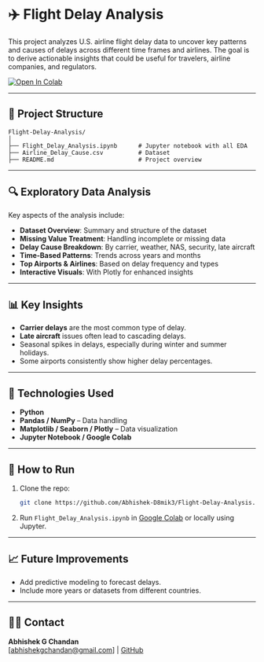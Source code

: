 
# ✈️ Flight Delay Analysis

This project analyzes U.S. airline flight delay data to uncover key patterns and causes of delays across different time frames and airlines. The goal is to derive actionable insights that could be useful for travelers, airline companies, and regulators.

[![Open In Colab](https://colab.research.google.com/assets/colab-badge.svg)](https://colab.research.google.com/github/Abhishek-D8mik3/Flight-Delay-Analysis/blob/main/Flight_Delay_Analysis.ipynb)

---

## 📂 Project Structure

```
Flight-Delay-Analysis/
│
├── Flight_Delay_Analysis.ipynb      # Jupyter notebook with all EDA
├── Airline_Delay_Cause.csv          # Dataset
├── README.md                        # Project overview
```

---

## 🔍 Exploratory Data Analysis

Key aspects of the analysis include:

- **Dataset Overview**: Summary and structure of the dataset
- **Missing Value Treatment**: Handling incomplete or missing data
- **Delay Cause Breakdown**: By carrier, weather, NAS, security, late aircraft
- **Time-Based Patterns**: Trends across years and months
- **Top Airports & Airlines**: Based on delay frequency and types
- **Interactive Visuals**: With Plotly for enhanced insights

---

## 📊 Key Insights

- **Carrier delays** are the most common type of delay.
- **Late aircraft** issues often lead to cascading delays.
- Seasonal spikes in delays, especially during winter and summer holidays.
- Some airports consistently show higher delay percentages.

---

## 📌 Technologies Used

- **Python**
- **Pandas / NumPy** – Data handling
- **Matplotlib / Seaborn / Plotly** – Data visualization
- **Jupyter Notebook / Google Colab**

---

## 🚀 How to Run

1. Clone the repo:
   ```bash
   git clone https://github.com/Abhishek-D8mik3/Flight-Delay-Analysis.git
   ```
2. Run `Flight_Delay_Analysis.ipynb` in [Google Colab](https://colab.research.google.com) or locally using Jupyter.

---

## 📈 Future Improvements

- Add predictive modeling to forecast delays.
- Include more years or datasets from different countries.

---

## 🙋‍♂️ Contact

**Abhishek G Chandan**  
[abhishekgchandan@gmail.com] | [GitHub](https://github.com/Abhishek-D8mik3)
